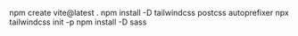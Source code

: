 npm create vite@latest .
npm install -D tailwindcss postcss autoprefixer
npx tailwindcss init -p
npm install -D sass


